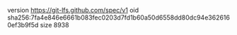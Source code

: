 version https://git-lfs.github.com/spec/v1
oid sha256:7fa4e846e6661b083fec0203d7fd1b60a50d6558dd80dc94e3626160ef3b9f5d
size 8938
